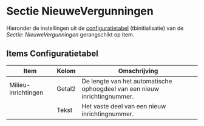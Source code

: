 # Sectie NieuweVergunningen

Hieronder de instellingen uit de [configuratietabel](/docs/instellen_inrichten/configuratie.md) (tbinitialisatie) van de *Sectie: NieuweVergunningen* gerangschikt op item.

## Items Configuratietabel

| Item | Kolom | Omschrijving |
|---|---|---|
|Milieu-inrichtingen| Getal2 | De lengte van het automatische ophoogdeel van een nieuw inrichtingnummer. |
| | Tekst| Het vaste deel van een nieuw inrichtingnummer. |
